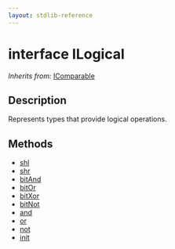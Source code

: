 ```yaml
---
layout: stdlib-reference
---
```


# interface ILogical

*Inherits from:* [IComparable](../icomparable-01/index.html)

## Description

Represents types that provide logical operations.


## Methods

* [shl](shl)
* [shr](shr)
* [bitAnd](bitand-3)
* [bitOr](bitor-3)
* [bitXor](bitxor-3)
* [bitNot](bitnot-3)
* [and](and)
* [or](or)
* [not](not)
* [init](init)


<!-- RTD-TOC-START
```{toctree}
:titlesonly:
:hidden:

and <and>
bitAnd <bitand-3>
bitNot <bitnot-3>
bitOr <bitor-3>
bitXor <bitxor-3>
init <init>
not <not>
or <or>
shl <shl>
shr <shr>
```
RTD-TOC-END -->
